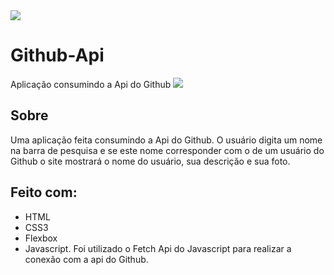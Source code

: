 <img src="https://img.shields.io/badge/author-Igor%20Santos-red">

# Github-Api
Aplicação consumindo a Api do Github
<img src="/github-api.gif">

## Sobre
Uma aplicação feita consumindo a Api do Github. O usuário digita um nome na barra de pesquisa e se este nome corresponder com o de um usuário do Github o site mostrará o nome do usuário, sua descrição e sua foto.

## Feito com: 

- HTML
- CSS3
- Flexbox
- Javascript. Foi utilizado o Fetch Api do Javascript para realizar a conexão com a api do Github.
